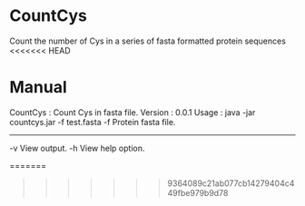 # CountCys
Count the number of Cys in a series of fasta formatted protein sequences  
<<<<<<< HEAD

# Manual
CountCys   : Count Cys in fasta file.
Version : 0.0.1
Usage   : java -jar countcys.jar -f test.fasta
 -f  <str>    Protein fasta file.

---
 -v           View output.
 -h           View help option.


=======
>>>>>>> 9364089c21ab077cb14279404c449fbe979b9d78
